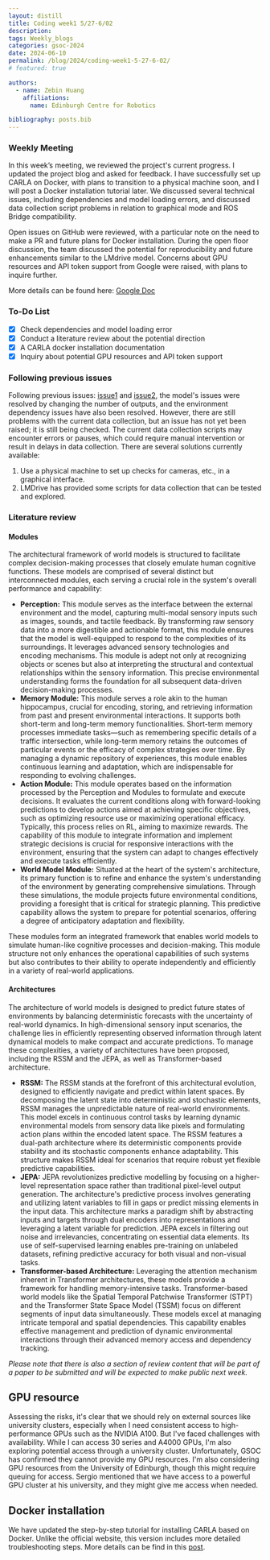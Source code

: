 ```yaml
---
layout: distill
title: Coding week1 5/27-6/02
description:
tags: Weekly_blogs
categories: gsoc-2024
date: 2024-06-10
permalink: /blog/2024/coding-week1-5-27-6-02/
# featured: true

authors:
  - name: Zebin Huang
    affiliations:
      name: Edinburgh Centre for Robotics

bibliography: posts.bib
---
```



### Weekly Meeting

In this week’s meeting, we reviewed the project's current progress. I updated the project blog and asked for feedback. I have successfully set up CARLA on Docker, with plans to transition to a physical machine soon, and I will post a Docker installation tutorial later. We discussed several technical issues, including dependencies and model loading errors, and discussed data collection script problems in relation to graphical mode and ROS Bridge compatibility.

Open issues on GitHub were reviewed, with a particular note on the need to make a PR and future plans for Docker installation. During the open floor discussion, the team discussed the potential for reproducibility and future enhancements similar to the LMdrive model. Concerns about GPU resources and API token support from Google were raised, with plans to inquire further.

More details can be found here: [Google Doc](https://docs.google.com/document/d/1b2ZEU5Gt8gP2ae_YzNSJSd7RukUrsG_aDJFLnbvoQiM/edit)

### To-Do List

- [x]  Check dependencies and model loading error
- [x]  Conduct a literature review about the potential direction
- [x]  A CARLA docker installation documentation
- [x]  Inquiry about potential GPU resources and API token support

### **Following previous issues**

Following previous issues: [issue1](https://github.com/TheRoboticsClub/gsoc2023-Meiqi_Zhao/issues/2) and [issue2](https://github.com/TheRoboticsClub/gsoc2023-Meiqi_Zhao/issues/3), the model's issues were resolved by changing the number of outputs, and the environment dependency issues have also been resolved. However, there are still problems with the current data collection, but an issue has not yet been raised; it is still being checked. The current data collection scripts may encounter errors or pauses, which could require manual intervention or result in delays in data collection. There are several solutions currently available:

1. Use a physical machine to set up checks for cameras, etc., in a graphical interface.
2. LMDrive has provided some scripts for data collection that can be tested and explored.

### **Literature review**

#### Modules

The architectural framework of world models is structured to facilitate complex decision-making processes that closely emulate human cognitive functions. These models are comprised of several distinct but interconnected modules, each serving a crucial role in the system's overall performance and capability:

- **Perception:** This module serves as the interface between the external environment and the model, capturing multi-modal sensory inputs such as images, sounds, and tactile feedback. By transforming raw sensory data into a more digestible and actionable format, this module ensures that the model is well-equipped to respond to the complexities of its surroundings. It leverages advanced sensory technologies and encoding mechanisms. This module is adept not only at recognizing objects or scenes but also at interpreting the structural and contextual relationships within the sensory information. This precise environmental understanding forms the foundation for all subsequent data-driven decision-making processes.
- **Memory Module:** This module serves a role akin to the human hippocampus, crucial for encoding, storing, and retrieving information from past and present environmental interactions. It supports both short-term and long-term memory functionalities. Short-term memory processes immediate tasks—such as remembering specific details of a traffic intersection, while long-term memory retains the outcomes of particular events or the efficacy of complex strategies over time. By managing a dynamic repository of experiences, this module enables continuous learning and adaptation, which are indispensable for responding to evolving challenges.
- **Action Module:** This module operates based on the information processed by the Perception and Modules to formulate and execute decisions. It evaluates the current conditions along with forward-looking predictions to develop actions aimed at achieving specific objectives, such as optimizing resource use or maximizing operational efficacy. Typically, this process relies on RL, aiming to maximize rewards. The capability of this module to integrate information and implement strategic decisions is crucial for responsive interactions with the environment, ensuring that the system can adapt to changes effectively and execute tasks efficiently.
- **World Model Module:** Situated at the heart of the system's architecture, its primary function is to refine and enhance the system's understanding of the environment by generating comprehensive simulations. Through these simulations, the module projects future environmental conditions, providing a foresight that is critical for strategic planning. This predictive capability allows the system to prepare for potential scenarios, offering a degree of anticipatory adaptation and flexibility.

These modules form an integrated framework that enables world models to simulate human-like cognitive processes and decision-making. This module structure not only enhances the operational capabilities of such systems but also contributes to their ability to operate independently and efficiently in a variety of real-world applications.

#### Architectures

The architecture of world models is designed to predict future states of environments by balancing deterministic forecasts with the uncertainty of real-world dynamics. In high-dimensional sensory input scenarios, the challenge lies in efficiently representing observed information through latent dynamical models to make compact and accurate predictions. To manage these complexities, a variety of architectures have been proposed, including the RSSM and the JEPA, as well as Transformer-based architecture.

- **RSSM:** The RSSM stands at the forefront of this architectural evolution, designed to efficiently navigate and predict within latent spaces. By decomposing the latent state into deterministic and stochastic elements, RSSM manages the unpredictable nature of real-world environments. This model excels in continuous control tasks by learning dynamic environmental models from sensory data like pixels and formulating action plans within the encoded latent space. The RSSM features a dual-path architecture where its deterministic components provide stability and its stochastic components enhance adaptability. This structure makes RSSM ideal for scenarios that require robust yet flexible predictive capabilities.
- **JEPA:** JEPA revolutionizes predictive modelling by focusing on a higher-level representation space rather than traditional pixel-level output generation. The architecture's predictive process involves generating and utilizing latent variables to fill in gaps or predict missing elements in the input data. This architecture marks a paradigm shift by abstracting inputs and targets through dual encoders into representations and leveraging a latent variable for prediction. JEPA excels in filtering out noise and irrelevancies, concentrating on essential data elements. Its use of self-supervised learning enables pre-training on unlabeled datasets, refining predictive accuracy for both visual and non-visual tasks.
- **Transformer-based Architecture:** Leveraging the attention mechanism inherent in Transformer architectures, these models provide a framework for handling memory-intensive tasks. Transformer-based world models like the Spatial Temporal Patchwise Transformer (STPT) and the Transformer State Space Model (TSSM) focus on different segments of input data simultaneously. These models excel at managing intricate temporal and spatial dependencies. This capability enables effective management and prediction of dynamic environmental interactions through their advanced memory access and dependency tracking.

*Please note that there is also a section of review content that will be part of a paper to be submitted and will be expected to make public next week.*

## GPU resource

Assessing the risks, it's clear that we should rely on external sources like university clusters, especially when I need consistent access to high-performance GPUs such as the NVIDIA A100. But I've faced challenges with availability. While I can access 30 series and A4000 GPUs, I'm also exploring potential access through a university cluster. Unfortunately, GSOC has confirmed they cannot provide my GPU resources. I'm also considering GPU resources from the University of Edinburgh, though this might require queuing for access. Sergio mentioned that we have access to a powerful GPU cluster at his university, and they might give me access when needed.

## Docker installation

We have updated the step-by-step tutorial for installing CARLA based on Docker. Unlike the official website, this version includes more detailed troubleshooting steps. More details can be find in this [post](/gsoc2024-ZebinHuang/blog/2024/carla-docker/).
